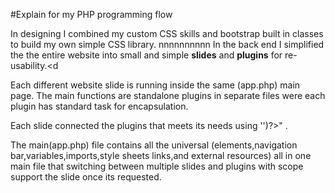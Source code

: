 #Explain for my PHP programming flow 

 In designing I combined  my custom CSS skills and bootstrap built in classes to build my own simple CSS library.
nnnnnnnnnn
 In the back end I simplified the the entire website into small and simple <strong>slides</strong> and <strong>plugins</strong>
 for re-usability.<d

 Each different website slide is running inside the same (app.php) main page.
 The main functions are standalone plugins in separate files were each plugin has standard task for encapsulation.

 Each slide connected the plugins that meets its needs using 
''<? include(<plugin path>)?>" .

The main(app.php) file contains all the universal (elements,navigation bar,variables,imports,style sheets links,and external resources) all in one main file that switching between multiple slides and plugins with scope support the slide once its requested.
